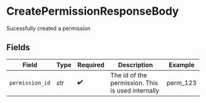 # CreatePermissionResponseBody

Sucessfully created a permission


## Fields

| Field                                             | Type                                              | Required                                          | Description                                       | Example                                           |
| ------------------------------------------------- | ------------------------------------------------- | ------------------------------------------------- | ------------------------------------------------- | ------------------------------------------------- |
| `permission_id`                                   | *str*                                             | :heavy_check_mark:                                | The id of the permission. This is used internally | perm_123                                          |